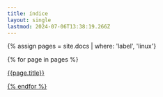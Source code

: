 ```yaml
---
title: índice
layout: single
lastmod: 2024-07-06T13:38:19.266Z
---
```

{% assign pages = site.docs | where: 'label', 'linux'}

{% for page in pages %}
    <p><a href="{{page.url}}">{{page.title}}</href></p>
{% endfor %}